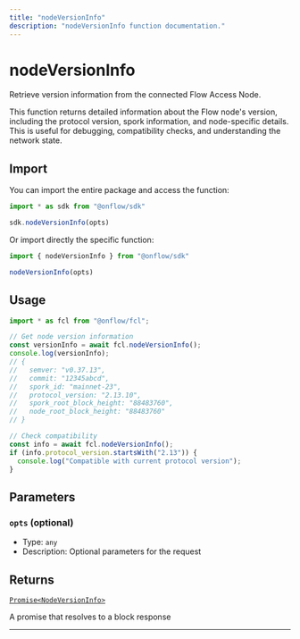 ```yaml
---
title: "nodeVersionInfo"
description: "nodeVersionInfo function documentation."
---
```


<!-- THIS DOCUMENT IS AUTO-GENERATED FROM [onflow/sdk/src/node-version-info/node-version-info.ts](https://github.com/onflow/fcl-js/tree/master/packages/sdk/src/node-version-info/node-version-info.ts). DO NOT EDIT MANUALLY -->

# nodeVersionInfo

Retrieve version information from the connected Flow Access Node.

This function returns detailed information about the Flow node's version, including the protocol version, spork information, and node-specific details. This is useful for debugging, compatibility checks, and understanding the network state.

## Import

You can import the entire package and access the function:

```typescript
import * as sdk from "@onflow/sdk"

sdk.nodeVersionInfo(opts)
```

Or import directly the specific function:

```typescript
import { nodeVersionInfo } from "@onflow/sdk"

nodeVersionInfo(opts)
```

## Usage

```typescript
import * as fcl from "@onflow/fcl";

// Get node version information
const versionInfo = await fcl.nodeVersionInfo();
console.log(versionInfo);
// {
//   semver: "v0.37.13",
//   commit: "12345abcd",
//   spork_id: "mainnet-23",
//   protocol_version: "2.13.10",
//   spork_root_block_height: "88483760",
//   node_root_block_height: "88483760"
// }

// Check compatibility
const info = await fcl.nodeVersionInfo();
if (info.protocol_version.startsWith("2.13")) {
  console.log("Compatible with current protocol version");
}
```

## Parameters

### `opts` (optional)


- Type: `any`
- Description: Optional parameters for the request


## Returns

[`Promise<NodeVersionInfo>`](../types#nodeversioninfo)


A promise that resolves to a block response

---